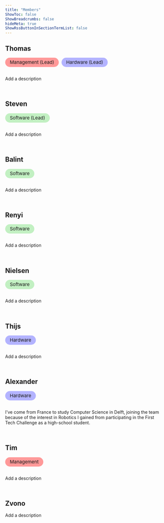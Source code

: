```yaml
---
title: "Members"
ShowToc: false
ShowBreadcrumbs: false
hideMeta: true
ShowRssButtonInSectionTermList: false
---
```


## Thomas

<div class="chip management">Management (Lead)</div> <div class="chip hardware">Hardware (Lead)</div>

Add a description

<br>

## Steven

<div class="chip software">Software (Lead)</div>

Add a description

<br>

## Balint

<div class="chip software">Software</div>

Add a description

<br>

## Renyi

<div class="chip software">Software</div>

Add a description

<br>

## Nielsen

<div class="chip software">Software</div>

Add a description

<br>

## Thijs

<div class="chip hardware">Hardware</div>

Add a description

<br>

## Alexander

<div class="chip hardware">Hardware</div>

I've come from France to study Computer Science in Delft, joining the team because of the interest in Robotics I gained from participating in the First Tech Challenge as a high-school student.

<br>

## Tim

<div class="chip management">Management</div>

Add a description

<br>

## Zvono

Add a description

<style>
.chip {
  display: inline-block;
  padding: 0 15px;
  height: 30px;
  font-size: 15px;
  line-height: 30px;
  border-radius: 15px;
  margin: 0 5px 15px 0;
}

.management {
  background-color: #ff9999;
}
.dark .management {
  background-color: #500000;
}
  
.software {
  background-color: #c2f0c2;
}
.dark .software {
  background-color: #145214;
}
  
.hardware {
  background-color: #b3b3ff;
}
.dark .hardware {
  background-color: #000080;
}
</style>
